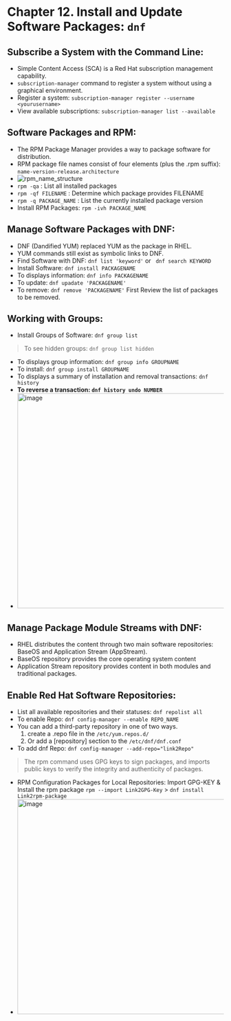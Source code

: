 # Chapter 12. Install and Update Software Packages: `dnf`

## Subscribe a System with the Command Line:
- Simple Content Access (SCA) is a Red Hat subscription management capability.
- `subscription-manager` command to register a system without using a graphical environment.
- Register a system: `subscription-manager register --username <yourusername>`
- View available subscriptions: `subscription-manager list --available`

## Software Packages and RPM:
- The RPM Package Manager provides a way to package software for distribution.
- RPM package file names consist of four elements (plus the .rpm suffix): `name-version-release.architecture`
- ![rpm_name_structure](https://github.com/cybersome/Linux-octo/assets/40174034/d7fd28f4-74e8-49d7-bbfa-b55c4863389b)
- `rpm -qa` : List all installed packages
- `rpm -qf FILENAME` : Determine which package provides FILENAME
- `rpm -q PACKAGE_NAME` : List the currently installed package version
- Install RPM Packages: `rpm -ivh PACKAGE_NAME`


## Manage Software Packages with DNF:
- DNF (Dandified YUM) replaced YUM as the package in RHEL.
- YUM commands still exist as symbolic links to DNF.
- Find Software with DNF: `dnf list 'keyword'` or ` dnf search KEYWORD`
- Install Software: `dnf install PACKAGENAME`
- To displays information: `dnf info PACKAGENAME`
- To update: `dnf upadate 'PACKAGENAME'`
- To remove: `dnf remove 'PACKAGENAME'` First Review the list of packages to be removed.

## Working with Groups:
- Install Groups of Software: `dnf group list`
> To see hidden groups: `dnf group list hidden`
- To displays group information: `dnf group info GROUPNAME`
- To install: `dnf group install GROUPNAME`
- To displays a summary of installation and removal transactions: `dnf history`
- **To reverse a transaction: `dnf history undo NUMBER`**
- <img width="500" alt="image" src="https://github.com/cybersome/Linux-octo/assets/40174034/0f6a5ac3-49eb-4e9e-b42b-3a1bb8a7e5f9">

## Manage Package Module Streams with DNF:
- RHEL distributes the content through two main software repositories: BaseOS and Application Stream (AppStream).
- BaseOS repository provides the core operating system content
- Application Stream repository provides content in both modules and traditional packages.


## Enable Red Hat Software Repositories:
- List all available repositories and their statuses: `dnf repolist all`
- To enable Repo: `dnf config-manager --enable REPO_NAME`
- You can add a third-party repository in one of two ways.
  1. create a .repo file in the `/etc/yum.repos.d/`
  2. Or add a [repository] section to the `/etc/dnf/dnf.conf`
- To add dnf Repo: `dnf config-manager --add-repo="link2Repo"`
> The rpm command uses GPG keys to sign packages, and imports public keys to verify the integrity and authenticity of packages.
- RPM Configuration Packages for Local Repositories: Import GPG-KEY & Install the rpm package `rpm --import Link2GPG-Key` > `dnf install Link2rpm-package`
- <img width="500" alt="image" src="https://github.com/cybersome/Linux-octo/assets/40174034/c1d00c92-5989-4425-af4c-0820d7d46bef">




